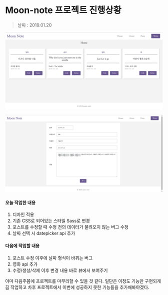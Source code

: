 # Moon-note 프로젝트 진행상황

> 날짜 : 2019.01.20 

  

![인덱스 페이지](../img/190120-1.png)

![수정하기 페이지](../img/190120-2.png)



  

#### 오늘 작업한 내용

1. 디자인 적용
2. 기존 CSS로 되어있는 스타일 Sass로 변경
3. 포스트를 수정할 때 수정 전의 데이터가 불려오지 않는 버그 수정
4. 날짜 선택 시 datepicker api 추가



#### 다음에 작업할 내용

1. 포스트 수정 이후에 날짜 형식이 바뀌는 버그
2. 영화 api 추가
3. 수정/생성/삭제 이후 변경 내용 바로 뷰에서 보여주기



아마 다음주쯤에 프로젝트를 마무리할 수 있을 것 같다. 일단은 이정도 기능만 구현되게끔 작업하고 차후 프로젝트에서 이번에 성공하지 못한 기능들을 추가해봐야겠다.